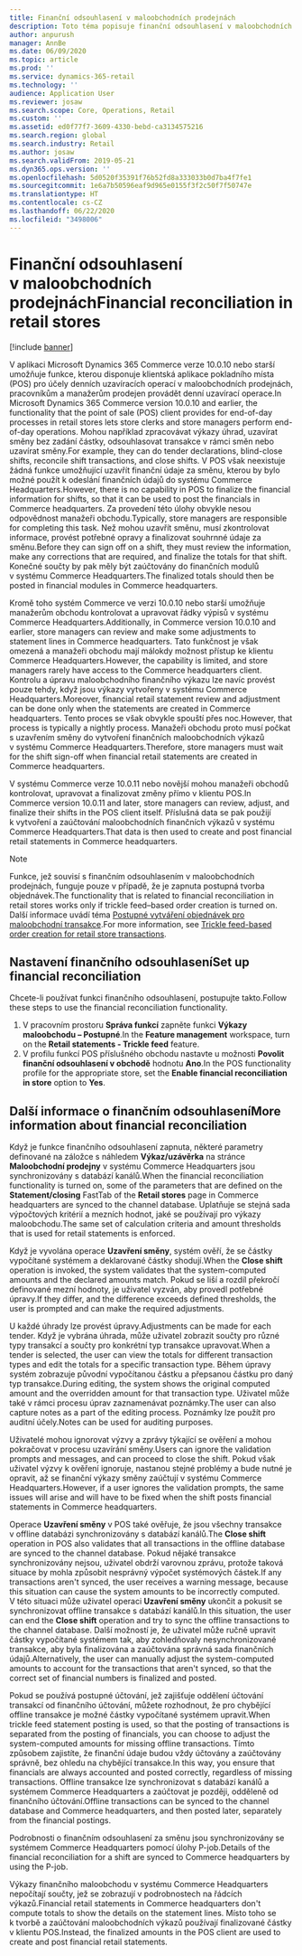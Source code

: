 ```yaml
---
title: Finanční odsouhlasení v maloobchodních prodejnách
description: Toto téma popisuje finanční odsouhlasení v maloobchodních prodejnách pro POS pro aplikaci Microsoft Dynamics 365 Commerce.
author: anpurush
manager: AnnBe
ms.date: 06/09/2020
ms.topic: article
ms.prod: ''
ms.service: dynamics-365-retail
ms.technology: ''
audience: Application User
ms.reviewer: josaw
ms.search.scope: Core, Operations, Retail
ms.custom: ''
ms.assetid: ed0f77f7-3609-4330-bebd-ca3134575216
ms.search.region: global
ms.search.industry: Retail
ms.author: josaw
ms.search.validFrom: 2019-05-21
ms.dyn365.ops.version: ''
ms.openlocfilehash: 5d0520f35391f76b52fd8a333033b0d7ba4f7fe1
ms.sourcegitcommit: 1e6a7b50596eaf9d965e0155f3f2c50f7f50747e
ms.translationtype: HT
ms.contentlocale: cs-CZ
ms.lasthandoff: 06/22/2020
ms.locfileid: "3498006"
---
```

# <a name="financial-reconciliation-in-retail-stores"></a><span data-ttu-id="b6a36-103">Finanční odsouhlasení v maloobchodních prodejnách</span><span class="sxs-lookup"><span data-stu-id="b6a36-103">Financial reconciliation in retail stores</span></span>

[!include [banner](includes/banner.md)]

<span data-ttu-id="b6a36-104">V aplikaci Microsoft Dynamics 365 Commerce verze 10.0.10 nebo starší umožňuje funkce, kterou disponuje klientská aplikace pokladního místa (POS) pro účely denních uzavíracích operací v maloobchodních prodejnách, pracovníkům a manažerům prodejen provádět denní uzavírací operace.</span><span class="sxs-lookup"><span data-stu-id="b6a36-104">In Microsoft Dynamics 365 Commerce version 10.0.10 and earlier, the functionality that the point of sale (POS) client provides for end-of-day processes in retail stores lets store clerks and store managers perform end-of-day operations.</span></span> <span data-ttu-id="b6a36-105">Mohou například zpracovávat výkazy úhrad, uzavírat směny bez zadání částky, odsouhlasovat transakce v rámci směn nebo uzavírat směny.</span><span class="sxs-lookup"><span data-stu-id="b6a36-105">For example, they can do tender declarations, blind-close shifts, reconcile shift transactions, and close shifts.</span></span> <span data-ttu-id="b6a36-106">V POS však neexistuje žádná funkce umožňující uzavřít finanční údaje za směnu, kterou by bylo možné použít k odeslání finančních údajů do systému Commerce Headquarters.</span><span class="sxs-lookup"><span data-stu-id="b6a36-106">However, there is no capability in POS to finalize the financial information for shifts, so that it can be used to post the financials in Commerce headquarters.</span></span> <span data-ttu-id="b6a36-107">Za provedení této úlohy obvykle nesou odpovědnost manažeři obchodu.</span><span class="sxs-lookup"><span data-stu-id="b6a36-107">Typically, store managers are responsible for completing this task.</span></span> <span data-ttu-id="b6a36-108">Než mohou uzavřít směnu, musí zkontrolovat informace, provést potřebné opravy a finalizovat souhrnné údaje za směnu.</span><span class="sxs-lookup"><span data-stu-id="b6a36-108">Before they can sign off on a shift, they must review the information, make any corrections that are required, and finalize the totals for that shift.</span></span> <span data-ttu-id="b6a36-109">Konečné součty by pak měly být zaúčtovány do finančních modulů v systému Commerce Headquarters.</span><span class="sxs-lookup"><span data-stu-id="b6a36-109">The finalized totals should then be posted in financial modules in Commerce headquarters.</span></span>

<span data-ttu-id="b6a36-110">Kromě toho systém Commerce ve verzi 10.0.10 nebo starší umožňuje manažerům obchodu kontrolovat a upravovat řádky výpisů v systému Commerce Headquarters.</span><span class="sxs-lookup"><span data-stu-id="b6a36-110">Additionally, in Commerce version 10.0.10 and earlier, store managers can review and make some adjustments to statement lines in Commerce headquarters.</span></span> <span data-ttu-id="b6a36-111">Tato funkčnost je však omezená a manažeři obchodu mají málokdy možnost přístup ke klientu Commerce Headquarters.</span><span class="sxs-lookup"><span data-stu-id="b6a36-111">However, the capability is limited, and store managers rarely have access to the Commerce headquarters client.</span></span> <span data-ttu-id="b6a36-112">Kontrolu a úpravu maloobchodního finančního výkazu lze navíc provést pouze tehdy, když jsou výkazy vytvořeny v systému Commerce Headquarters.</span><span class="sxs-lookup"><span data-stu-id="b6a36-112">Moreover, financial retail statement review and adjustment can be done only when the statements are created in Commerce headquarters.</span></span> <span data-ttu-id="b6a36-113">Tento proces se však obvykle spouští přes noc.</span><span class="sxs-lookup"><span data-stu-id="b6a36-113">However, that process is typically a nightly process.</span></span> <span data-ttu-id="b6a36-114">Manažeři obchodu proto musí počkat s uzavřením směny do vytvoření finančních maloobchodních výkazů v systému Commerce Headquarters.</span><span class="sxs-lookup"><span data-stu-id="b6a36-114">Therefore, store managers must wait for the shift sign-off when financial retail statements are created in Commerce headquarters.</span></span>

<span data-ttu-id="b6a36-115">V systému Commerce verze 10.0.11 nebo novější mohou manažeři obchodů kontrolovat, upravovat a finalizovat změny přímo v klientu POS.</span><span class="sxs-lookup"><span data-stu-id="b6a36-115">In Commerce version 10.0.11 and later, store managers can review, adjust, and finalize their shifts in the POS client itself.</span></span> <span data-ttu-id="b6a36-116">Příslušná data se pak použijí k vytvoření a zaúčtování maloobchodních finančních výkazů v systému Commerce Headquarters.</span><span class="sxs-lookup"><span data-stu-id="b6a36-116">That data is then used to create and post financial retail statements in Commerce headquarters.</span></span>

> [!NOTE]
> <span data-ttu-id="b6a36-117">Funkce, jež souvisí s finančním odsouhlasením v maloobchodních prodejnách, funguje pouze v případě, že je zapnuta postupná tvorba objednávek.</span><span class="sxs-lookup"><span data-stu-id="b6a36-117">The functionality that is related to financial reconciliation in retail stores works only if trickle feed–based order creation is turned on.</span></span> <span data-ttu-id="b6a36-118">Další informace uvádí téma [Postupné vytváření objednávek pro maloobchodní transakce](trickle-feed.md).</span><span class="sxs-lookup"><span data-stu-id="b6a36-118">For more information, see [Trickle feed-based order creation for retail store transactions](trickle-feed.md).</span></span>

## <a name="set-up-financial-reconciliation"></a><span data-ttu-id="b6a36-119">Nastavení finančního odsouhlasení</span><span class="sxs-lookup"><span data-stu-id="b6a36-119">Set up financial reconciliation</span></span>

<span data-ttu-id="b6a36-120">Chcete-li používat funkci finančního odsouhlasení, postupujte takto.</span><span class="sxs-lookup"><span data-stu-id="b6a36-120">Follow these steps to use the financial reconciliation functionality.</span></span>

1. <span data-ttu-id="b6a36-121">V pracovním prostoru **Správa funkcí** zapněte funkci **Výkazy maloobchodu – Postupné**.</span><span class="sxs-lookup"><span data-stu-id="b6a36-121">In the **Feature management** workspace, turn on the **Retail statements - Trickle feed** feature.</span></span>
1. <span data-ttu-id="b6a36-122">V profilu funkcí POS příslušného obchodu nastavte u možnosti **Povolit finanční odsouhlasení v obchodě** hodnotu **Ano**.</span><span class="sxs-lookup"><span data-stu-id="b6a36-122">In the POS functionality profile for the appropriate store, set the **Enable financial reconciliation in store** option to **Yes**.</span></span>

## <a name="more-information-about-financial-reconciliation"></a><span data-ttu-id="b6a36-123">Další informace o finančním odsouhlasení</span><span class="sxs-lookup"><span data-stu-id="b6a36-123">More information about financial reconciliation</span></span>

<span data-ttu-id="b6a36-124">Když je funkce finančního odsouhlasení zapnuta, některé parametry definované na záložce s náhledem **Výkaz/uzávěrka** na stránce **Maloobchodní prodejny** v systému Commerce Headquarters jsou synchronizovány s databází kanálů.</span><span class="sxs-lookup"><span data-stu-id="b6a36-124">When the financial reconciliation functionality is turned on, some of the parameters that are defined on the **Statement/closing** FastTab of the **Retail stores** page in Commerce headquarters are synced to the channel database.</span></span> <span data-ttu-id="b6a36-125">Uplatňuje se stejná sada výpočtových kritérií a mezních hodnot, jaké se používají pro výkazy maloobchodu.</span><span class="sxs-lookup"><span data-stu-id="b6a36-125">The same set of calculation criteria and amount thresholds that is used for retail statements is enforced.</span></span>

<span data-ttu-id="b6a36-126">Když je vyvolána operace **Uzavření směny**, systém ověří, že se částky vypočítané systémem a deklarované částky shodují.</span><span class="sxs-lookup"><span data-stu-id="b6a36-126">When the **Close shift** operation is invoked, the system validates that the system-computed amounts and the declared amounts match.</span></span> <span data-ttu-id="b6a36-127">Pokud se liší a rozdíl překročí definované mezní hodnoty, je uživatel vyzván, aby provedl potřebné úpravy.</span><span class="sxs-lookup"><span data-stu-id="b6a36-127">If they differ, and the difference exceeds defined thresholds, the user is prompted and can make the required adjustments.</span></span>

<span data-ttu-id="b6a36-128">U každé úhrady lze provést úpravy.</span><span class="sxs-lookup"><span data-stu-id="b6a36-128">Adjustments can be made for each tender.</span></span> <span data-ttu-id="b6a36-129">Když je vybrána úhrada, může uživatel zobrazit součty pro různé typy transakcí a součty pro konkrétní typ transakce upravovat.</span><span class="sxs-lookup"><span data-stu-id="b6a36-129">When a tender is selected, the user can view the totals for different transaction types and edit the totals for a specific transaction type.</span></span> <span data-ttu-id="b6a36-130">Během úpravy systém zobrazuje původní vypočítanou částku a přepsanou částku pro daný typ transakce.</span><span class="sxs-lookup"><span data-stu-id="b6a36-130">During editing, the system shows the original computed amount and the overridden amount for that transaction type.</span></span> <span data-ttu-id="b6a36-131">Uživatel může také v rámci procesu úprav zaznamenávat poznámky.</span><span class="sxs-lookup"><span data-stu-id="b6a36-131">The user can also capture notes as a part of the editing process.</span></span> <span data-ttu-id="b6a36-132">Poznámky lze použít pro auditní účely.</span><span class="sxs-lookup"><span data-stu-id="b6a36-132">Notes can be used for auditing purposes.</span></span>

<span data-ttu-id="b6a36-133">Uživatelé mohou ignorovat výzvy a zprávy týkající se ověření a mohou pokračovat v procesu uzavírání směny.</span><span class="sxs-lookup"><span data-stu-id="b6a36-133">Users can ignore the validation prompts and messages, and can proceed to close the shift.</span></span> <span data-ttu-id="b6a36-134">Pokud však uživatel výzvy k ověření ignoruje, nastanou stejné problémy a bude nutné je opravit, až se finanční výkazy směny zaúčtují v systému Commerce Headquarters.</span><span class="sxs-lookup"><span data-stu-id="b6a36-134">However, if a user ignores the validation prompts, the same issues will arise and will have to be fixed when the shift posts financial statements in Commerce headquarters.</span></span>

<span data-ttu-id="b6a36-135">Operace **Uzavření směny** v POS také ověřuje, že jsou všechny transakce v offline databázi synchronizovány s databází kanálů.</span><span class="sxs-lookup"><span data-stu-id="b6a36-135">The **Close shift** operation in POS also validates that all transactions in the offline database are synced to the channel database.</span></span> <span data-ttu-id="b6a36-136">Pokud nějaké transakce synchronizovány nejsou, uživatel obdrží varovnou zprávu, protože taková situace by mohla způsobit nesprávný výpočet systémových částek.</span><span class="sxs-lookup"><span data-stu-id="b6a36-136">If any transactions aren't synced, the user receives a warning message, because this situation can cause the system amounts to be incorrectly computed.</span></span> <span data-ttu-id="b6a36-137">V této situaci může uživatel operaci **Uzavření směny** ukončit a pokusit se synchronizovat offline transakce s databází kanálů.</span><span class="sxs-lookup"><span data-stu-id="b6a36-137">In this situation, the user can end the **Close shift** operation and try to sync the offline transactions to the channel database.</span></span> <span data-ttu-id="b6a36-138">Další možností je, že uživatel může ručně upravit částky vypočítané systémem tak, aby zohledňovaly nesynchronizované transakce, aby byla finalizována a zaúčtována správná sada finančních údajů.</span><span class="sxs-lookup"><span data-stu-id="b6a36-138">Alternatively, the user can manually adjust the system-computed amounts to account for the transactions that aren't synced, so that the correct set of financial numbers is finalized and posted.</span></span> 

<span data-ttu-id="b6a36-139">Pokud se používá postupné účtování, jež zajišťuje oddělení účtování transakcí od finančního účtování, můžete rozhodnout, že pro chybějící offline transakce je možné částky vypočítané systémem upravit.</span><span class="sxs-lookup"><span data-stu-id="b6a36-139">When trickle feed statement posting is used, so that the posting of transactions is separated from the posting of financials, you can choose to adjust the system-computed amounts for missing offline transactions.</span></span> <span data-ttu-id="b6a36-140">Tímto způsobem zajistíte, že finanční údaje budou vždy účtovány a zaúčtovány správně, bez ohledu na chybějící transakce.</span><span class="sxs-lookup"><span data-stu-id="b6a36-140">In this way, you ensure that financials are always accounted and posted correctly, regardless of missing transactions.</span></span> <span data-ttu-id="b6a36-141">Offline transakce lze synchronizovat s databází kanálů a systémem Commerce Headquarters a zaúčtovat je později, odděleně od finančního účtování.</span><span class="sxs-lookup"><span data-stu-id="b6a36-141">Offline transactions can be synced to the channel database and Commerce headquarters, and then posted later, separately from the financial postings.</span></span>

<span data-ttu-id="b6a36-142">Podrobnosti o finančním odsouhlasení za směnu jsou synchronizovány se systémem Commerce Headquarters pomocí úlohy P-job.</span><span class="sxs-lookup"><span data-stu-id="b6a36-142">Details of the financial reconciliation for a shift are synced to Commerce headquarters by using the P-job.</span></span>

<span data-ttu-id="b6a36-143">Výkazy finančního maloobchodu v systému Commerce Headquarters nepočítají součty, jež se zobrazují v podrobnostech na řádcích výkazů.</span><span class="sxs-lookup"><span data-stu-id="b6a36-143">Financial retail statements in Commerce headquarters don't compute totals to show the details on the statement lines.</span></span> <span data-ttu-id="b6a36-144">Místo toho se k tvorbě a zaúčtování maloobchodních výkazů používají finalizované částky v klientu POS.</span><span class="sxs-lookup"><span data-stu-id="b6a36-144">Instead, the finalized amounts in the POS client are used to create and post financial retail statements.</span></span>
